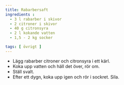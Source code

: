 ```yaml
---
title: Rabarbersaft
ingredients :
  - 3 l rabarber i skivor
  - 2 citroner i skivor
  - 40 g citronsyra
  - 2 l kokande vatten
  - 1,5 - 2 kg socker

tags: [ övrigt ]
---
```

* Lägg rabarber citroner och citronsyra i ett kärl. 
* Koka upp vatten och häll det över, rör om. 
* Ställ svalt.
* Efter ett dygn, koka upp igen och rör i sockret. Sila. 
